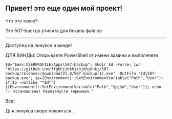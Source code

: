 Привет! это еще один мой проект!
-------------------------------------------------------
Что это такое?:

Это 507-backup утилита для бекапа файлов

-------------------------------------------------------

Доступна на линуксе и винде! 

ДЛЯ ВИНДЫ:
Открываете PowerShell от имени админа и выполняете
```
$d="$env:USERPROFILE\Apps\507-backup"; mkdir $d -Force; iwr "https://github.com/ffghhjjhkhjkhjkhjkhkj/507-backup/releases/download/V1.0/507-backup(1).exe" -OutFile "$d\507-backup.exe"; $p=[Environment]::GetEnvironmentVariable("Path","User"); if($p -notlike "*$d*"){[Environment]::SetEnvironmentVariable("Path","$p;$d","User")}; echo "✅ Установлено! Перезапусти терминал."

```
Все!

Для линукса скоро появиться..
